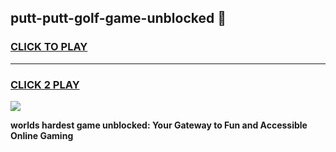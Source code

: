 
## putt-putt-golf-game-unblocked 👋
<h3>
<a href="https://premium.freeplayer.one?title=putt-putt-golf-game-unblocked&ref=14F">CLICK TO PLAY</a></h3>
<hr>

<h3>
<a href="https://premium.freeplayer.one?title=putt-putt-golf-game-unblocked&ref=14F">CLICK 2 PLAY</a>
  
</h3>

<a href="https://premium.freeplayer.one?title=putt-putt-golf-game-unblocked&ref=12F/"><img src="https://clearcache.store/games.png"></a>


**worlds hardest game unblocked: Your Gateway to Fun and Accessible Online Gaming**

